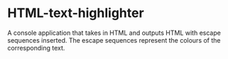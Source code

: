 # HTML-text-highlighter
A console application that takes in HTML and outputs HTML with escape sequences inserted. The escape sequences
represent the colours of the corresponding text.
